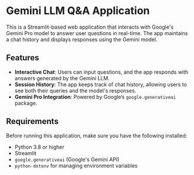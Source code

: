 # **Gemini LLM Q\&A Application**

This is a Streamlit-based web application that interacts with Google's Gemini Pro model to answer user questions in real-time. The app maintains a chat history and displays responses using the Gemini model.

## **Features**

* **Interactive Chat**: Users can input questions, and the app responds with answers generated by the Gemini LLM.  
* **Session History**: The app keeps track of chat history, allowing users to see both their queries and the model's responses.  
* **Gemini Pro Integration**: Powered by Google’s `google.generativeai` package.

## **Requirements**

Before running this application, make sure you have the following installed:

* Python 3.8 or higher  
* Streamlit  
* `google.generativeai` (Google's Gemini API)  
* `python-dotenv` for managing environment variables

